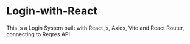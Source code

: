 # Login-with-React
This is a Login System built with React.js, Axios, Vite and React Router, connecting to Reqres API
